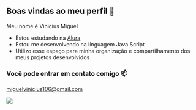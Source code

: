 ## Boas vindas ao meu perfil 💙

Meu nome é Vinicius Miguel

- Estou estudando na [Alura](https://www.alura.com.br)
- Estou me desenvolvendo na línguagem Java Script
- Utilizo esse espaço para minha organização e compartilhamento dos meus projetos desenvolvidos

### Você pode entrar em contato comigo 📫
miguelvinicius106@gmail.com




![](https://media1.tenor.com/m/L9TH3SB7chkAAAAd/maymun-mordeus.gif)
